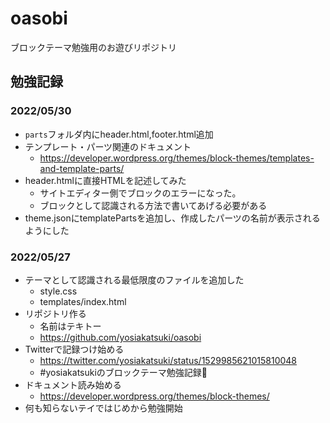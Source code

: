 # oasobi
ブロックテーマ勉強用のお遊びリポジトリ


## 勉強記録

### 2022/05/30
- `parts`フォルダ内にheader.html,footer.html追加
- テンプレート・パーツ関連のドキュメント
  - https://developer.wordpress.org/themes/block-themes/templates-and-template-parts/
- header.htmlに直接HTMLを記述してみた
  - サイトエディター側でブロックのエラーになった。
  - ブロックとして認識される方法で書いてあげる必要がある
- theme.jsonにtemplatePartsを追加し、作成したパーツの名前が表示されるようにした

### 2022/05/27
- テーマとして認識される最低限度のファイルを追加した
  - style.css
  - templates/index.html
- リポジトリ作る
  - 名前はテキトー
  - https://github.com/yosiakatsuki/oasobi
- Twitterで記録つけ始める
  - https://twitter.com/yosiakatsuki/status/1529985621015810048
  - #yosiakatsukiのブロックテーマ勉強記録🦖
- ドキュメント読み始める
  - https://developer.wordpress.org/themes/block-themes/
- 何も知らないテイではじめから勉強開始
